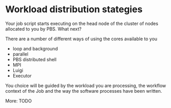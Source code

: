 # Workload distribution stategies

Your job script starts executing on the head node of the cluster of nodes allocated to you by PBS. What next?

There are a number of different ways of using the cores available to you

* loop and background
* parallel
* PBS distributed shell
* MPI
* Luigi
* Executor

You choice will be guided by the workload you are processing,  the workflow context of the Job and the way the software processes 
have been written.

More:  TODO



